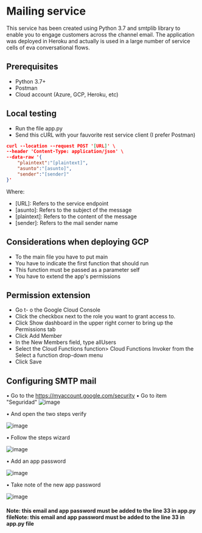 # Mailing service

This service has been created using Python 3.7 and smtplib library to enable you to engage customers across the channel email.
The application was deployed in Heroku and actually is used in a large number of service cells of eva conversational flows.

## Prerequisites

- 	Python 3.7+
- 	Postman
- 	Cloud account (Azure, GCP, Heroku, etc)

## Local testing
- Run the file app.py 
- Send this cURL with your fauvorite rest service client (I prefer Postman)

```json
curl --location --request POST '[URL]' \
--header 'Content-Type: application/json' \
--data-raw '{
    "plaintext":"[plaintext]",
    "asunto":"[asunto]",
    "sender":"[sender]"
}'
```

Where:
- 	[URL]: Refers to the service endpoint
- 	[asunto]: Refers to the subject of the message
- 	[plaintext]: Refers to the content of the message
- 	[sender]: Refers to the mail sender name

## Considerations when deploying GCP
- 	To the main file you have to put main
- 	You have to indicate the first function that should run
- 	This function must be passed as a parameter self
- 	You have to extend the app's permissions

## Permission extension
- 	Go t- o the Google Cloud Console
- 	Click the checkbox next to the role you want to grant access to.
- 	Click Show dashboard in the upper right corner to bring up the Permissions tab
- 	Click Add Member
- 	In the New Members field, type allUsers
- 	Select the Cloud Functions function> Cloud Functions Invoker from the Select a function drop-down menu
- 	Click Save

## Configuring SMTP mail
•	Go to the https://myaccount.google.com/security
•	Go to item "Seguridad"
![image](https://user-images.githubusercontent.com/68356488/113006532-d78f4e80-914b-11eb-9eea-a9b6e4e10ac8.png)


•	And open the two steps verify

![image](https://user-images.githubusercontent.com/68356488/113007416-951a4180-914c-11eb-989b-652d854f6709.png)


•	Follow the steps wizard

![image](https://user-images.githubusercontent.com/68356488/113007592-ba0eb480-914c-11eb-9545-d6d4dacbfb7e.png)


•	Add an app password

![image](https://user-images.githubusercontent.com/68356488/113008362-589b1580-914d-11eb-89b0-be106e1debf7.png)


•	Take note of the new app password

![image](https://user-images.githubusercontent.com/68356488/113008491-75cfe400-914d-11eb-873d-138f20f115ff.png)

#### Note: this email and app password must be added to the line 33 in app.py fileNote: this email and app password must be added to the line 33 in app.py file
